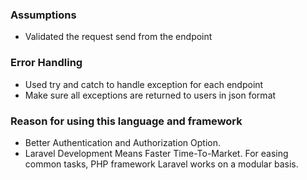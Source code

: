 <h3>Assumptions</h3>
  <ul>
<li>
Validated the request send from the endpoint
</li>
</ul>

<h3>Error Handling</h3>
<ul>
<li>Used try and catch to handle exception for each endpoint</li>
<li>Make sure all exceptions are returned to users in json format</li>
</ul>

<h3>Reason for using this language and framework</h3>
<ul>
<li>Better Authentication and Authorization Option.</li>
<li>Laravel Development Means Faster Time-To-Market. For easing common tasks, PHP framework Laravel works on a modular basis.</li>
</ul>

